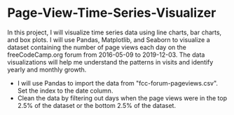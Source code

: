 # Page-View-Time-Series-Visualizer
In this project, I will visualize time series data using line charts, bar charts, and box plots.
I will use Pandas, Matplotlib, and Seaborn to visualize a dataset containing the number of page views each day on the freeCodeCamp.org forum from 2016-05-09 to 2019-12-03. The data visualizations will help me understand the patterns in visits and identify yearly and monthly growth.
<ul>
  <li>I will use Pandas to import the data from "fcc-forum-pageviews.csv". Set the index to the date column.
  <li>Clean the data by filtering out days when the page views were in the top 2.5% of the dataset or the bottom 2.5% of the dataset.
